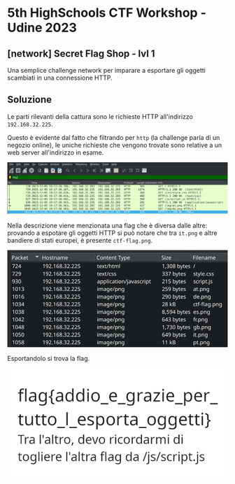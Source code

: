 # 5th HighSchools CTF Workshop - Udine 2023

## [network] Secret Flag Shop - lvl 1

Una semplice challenge network per imparare a esportare gli oggetti scambiati in una connessione HTTP.

## Soluzione

Le parti rilevanti della cattura sono le richieste HTTP all'indirizzo `192.168.32.225`.

Questo è evidente dal fatto che filtrando per `http` (la challenge parla di un negozio online), le uniche richieste che vengono trovate sono relative a un web server all'indirizzo in esame.

![screenshot](./writeup/http.png)

Nella descrizione viene menzionata una flag che è diversa dalle altre: provando a espotare gli oggetti HTTP si può notare che tra `it.png` e altre bandiere di stati europei, è presente `ctf-flag.png`.

![screenshot](./writeup/export.png)

Esportandolo si trova la flag.

![screenshot](./writeup/flag.png)
